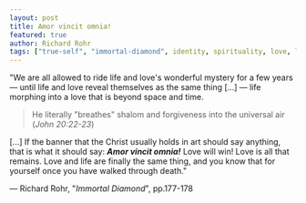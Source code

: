 ```yaml
---
layout: post
title: Amor vincit omnia!
featured: true
author: Richard Rohr
tags: ["true-self", "immortal-diamond", identity, spirituality, love, life, death]
---
```


"We are all allowed to ride life and love's wonderful mystery for a few years ― until  life and love reveal themselves as the same thing [...] ― life morphing into a love that is beyond space and time. 

> He literally "breathes" shalom and forgiveness into the universal air (_John 20:22-23_) 

[...] If the banner that the Christ usually holds in art should say anything, that is what it should say: **_Amor vincit omnia!_** Love will win! Love is all that remains. Love and life are finally the same thing, and you know that for yourself once you have walked through death."

― Richard Rohr, "_Immortal Diamond_", pp.177-178